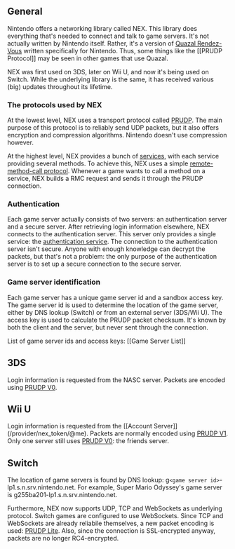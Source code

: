 ## General
Nintendo offers a networking library called NEX. This library does everything that's needed to connect and talk to game servers. It's not actually written by Nintendo itself. Rather, it's a version of [Quazal Rendez-Vous](http://www.quazal.com/rendez-vous.htm) written specifically for Nintendo. Thus, some things like the [[PRUDP Protocol]] may be seen in other games that use Quazal.

NEX was first used on 3DS, later on Wii U, and now it's being used on Switch. While the underlying library is the same, it has received various (big) updates throughout its lifetime.

### The protocols used by NEX
At the lowest level, NEX uses a transport protocol called [PRUDP](PRUDP-Protocol). The main purpose of this protocol is to reliably send UDP packets, but it also offers encryption and compression algorithms. Nintendo doesn't use compression however.

At the highest level, NEX provides a bunch of [services](NEX-Protocols), with each service providing several methods. To achieve this, NEX uses a simple [remote-method-call protocol](RMC-Protocol). Whenever a game wants to call a method on a service, NEX builds a RMC request and sends it through the PRUDP connection.

### Authentication
Each game server actually consists of two servers: an authentication server and a secure server. After retrieving login information elsewhere, NEX connects to the authentication server. This server only provides a single service: the [authentication service](Authentication-Protocol). The connection to the authentication server isn't secure. Anyone with enough knowledge can decrypt the packets, but that's not a problem: the only purpose of the authentication server is to set up a secure connection to the secure server.

### Game server identification
Each game server has a unique game server id and a sandbox access key. The game server id is used to determine the location of the game server, either by DNS lookup (Switch) or from an external server (3DS/Wii U). The access key is used to calculate the PRUDP packet checksum. It's known by both the client and the server, but never sent through the connection.

List of game server ids and access keys: [[Game Server List]]

## 3DS
Login information is requested from the NASC server. Packets are encoded using [PRUDP V0](PRUDP-Protocol#v0-format).

## Wii U
Login information is requested from the [[Account Server]] (/provider/nex_token/@me). Packets are normally encoded using [PRUDP V1](PRUDP-Protocol#v1-format). Only one server still uses [PRUDP V0](PRUDP-Protocol#v0-format): the friends server.

## Switch
The location of game servers is found by DNS lookup: g`<game server id>`-lp1.s.n.srv.nintendo.net. For example, Super Mario Odyssey's game server is g255ba201-lp1.s.n.srv.nintendo.net.

Furthermore, NEX now supports UDP, TCP and WebSockets as underlying protocol. Switch games are configured to use WebSockets. Since TCP and WebSockets are already reliabile themselves, a new packet encoding is used: [PRUDP Lite](PRUDP-Protocol#lite-format). Also, since the connection is SSL-encrypted anyway, packets are no longer RC4-encrypted.